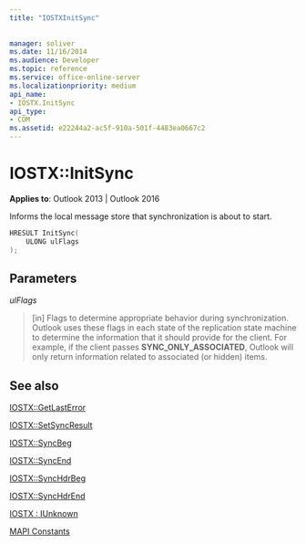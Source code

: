 ```yaml
---
title: "IOSTXInitSync"
 
 
manager: soliver
ms.date: 11/16/2014
ms.audience: Developer
ms.topic: reference
ms.service: office-online-server
ms.localizationpriority: medium
api_name:
- IOSTX.InitSync
api_type:
- COM
ms.assetid: e22244a2-ac5f-910a-501f-4483ea0667c2
---
```


# IOSTX::InitSync

  
  
**Applies to**: Outlook 2013 | Outlook 2016 
  
Informs the local message store that synchronization is about to start.
  
```cpp
HRESULT InitSync( 
    ULONG ulFlags 
);
```

## Parameters

 _ulFlags_
  
> [in] Flags to determine appropriate behavior during synchronization. Outlook uses these flags in each state of the replication state machine to determine the information that it should provide for the client. For example, if the client passes **SYNC_ONLY_ASSOCIATED**, Outlook will only return information related to associated (or hidden) items. 
    
## See also



[IOSTX::GetLastError](iostx-getlasterror.md)
  
[IOSTX::SetSyncResult](iostx-setsyncresult.md)
  
[IOSTX::SyncBeg](iostx-syncbeg.md)
  
[IOSTX::SyncEnd](iostx-syncend.md)
  
[IOSTX::SyncHdrBeg](iostx-synchdrbeg.md)
  
[IOSTX::SyncHdrEnd](iostx-synchdrend.md)
  
[IOSTX : IUnknown](iostxiunknown.md)


[MAPI Constants](mapi-constants.md)

